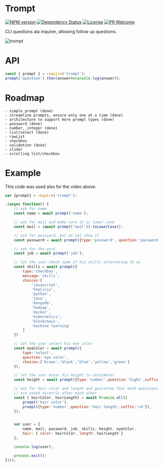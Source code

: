 Trompt
========
[![NPM version][npm-image]][npm-url]
[![Dependency Status][daviddm-image]][daviddm-url]
[![License][license-image]][license-url]
[![PR Welcome][pr-image]][pr-url]

CLI questions ala inquirer, allowing follow up questions.

![trompt](https://unpkg.com/trompt@0.0.10/trompt_v2.gif)

# API
```js
const { prompt } = require('trompt');
prompt('question').then(answer=>console.log(answer));
```
# Roadmap
    - simple prompt (done)
    - streamline prompts, ensure only one at a time (done)
    - architecture to support more prompt types (done)
    - password (done)
    - number, integer (done)
    - list/select (done)
    - rawList
    - checkbox
    - validation (done)
    - slider
    - scrolling list/checkbox


# Example
This code was used also for the video above.
```js
var {prompt} = require('trompt');

;(async function() {
    // ask for name
    const name = await prompt('name');

    // ask for mail and make sure it is lower case
    const mail = (await prompt('mail')).toLowerCase();

    // ask for password, but do not show it
    const password = await prompt({type:'password', question:'password'});

    // ask for the work
    const job = await prompt('job');

    // let the user check some of his skills interesting to us
    const skills = await prompt({
        type:'checkbox',
        message:'skills',
        choices:[
            'javascript',
            'html/css',
            'python',
            'java',
            'mongodb',
            'hadoop',
            'docker',
            'kubernetics',
            'blockchain',
            'machine learning'
        ]
    })

    // let the user select his eye color
    const eyeColor = await prompt({
        type:'select',
        question:'eye color',
        choices:['brown','black','blue','yellow','green']
    });

    // let the user enter his height in centimeter
    const height = await prompt({type:'number',question:'hight',suffix:'cm'});

    // ask for hair color and length and guarantee that both questions
    // are asked directly after each other
    const [ hairColor, hairLength] = await Promise.all([
        prompt('hair color'),
        prompt({type:'number',question:'hair length',suffix:'cm'}),
    ]);


    var user = {
        name, mail, password, job, skills, height, eyeColor,
        hair: { color: hairColor, length: hairLength }
    };

    console.log(user);

    process.exit();
})();
```

[npm-image]: https://badge.fury.io/js/trompt.svg
[npm-url]: https://npmjs.org/package/trompt
[daviddm-image]: https://david-dm.org/TobiasNickel/trompt.svg?theme=shields.io
[daviddm-url]: https://david-dm.org/TobiasNickel/trompt
[license-image]: https://img.shields.io/github/license/TobiasNickel/trompt.svg
[license-url]: https://github.com/TobiasNickel/trompt/blob/master/LICENSE
[pr-image]: https://img.shields.io/badge/PRs-welcome-brightgreen.svg
[pr-url]: https://github.com/TobiasNickel/trompt/blob/master/CONTRIBUTING.md
